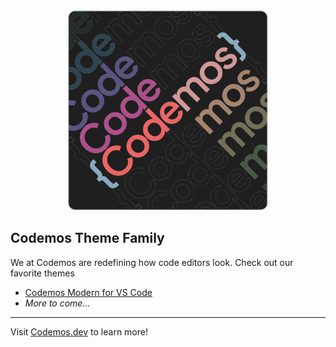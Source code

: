 <div align="center">

<img src="https://raw.githubusercontent.com/Codemos-Inc/.github/main/Codemos%20Logo%201.png" width="320"/>
  
</div>

## Codemos Theme Family

We at Codemos are redefining how code editors look. Check out our favorite themes

* [Codemos Modern for VS Code](https://marketplace.visualstudio.com/items?itemName=Codemos.codemos-modern)
* _More to come..._

---

Visit [Codemos.dev](https://codemos.dev) to learn more!
